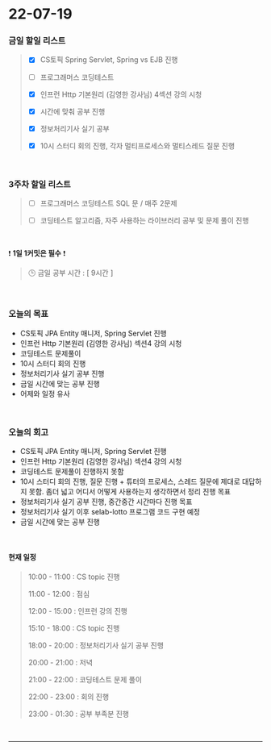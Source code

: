 # 22-07-19
 ### 금일 할일 리스트 

> - [x]  CS토픽 Spring Servlet, Spring vs EJB 진행  
>
> - [ ]  프로그래머스 코딩테스트
>
> - [x]  인프런 Http 기본원리 (김영한 강사님) 4섹션 강의 시청
>
> - [x]  시간에 맞춰 공부 진행
>
> - [x]  정보처리기사 실기 공부
>
> - [x]  10시 스터디 회의 진행, 각자 멀티프로세스와 멀티스레드 질문 진행

<br/>

### 3주차 할일 리스트  

> - [ ]  프로그래머스 코딩테스트 SQL 문 / 매주 2문제  
>
> - [ ]  코딩테스트 알고리즘, 자주 사용하는 라이브러리 공부 및 문제 풀이 진행

<br/>

❗ **1일 1커밋은 필수** ❗
> 🕒 금일 공부 시간 :  [ 9시간 ]    
  
<br/>

### 오늘의 목표
- CS토픽 JPA Entity 매니저, Spring Servlet 진행 
- 인프런 Http 기본원리 (김영한 강사님) 섹션4 강의 시청
- 코딩테스트 문제풀이
- 10시 스터디 회의 진행
- 정보처리기사 실기 공부 진행
- 금일 시간에 맞는 공부 진행
- 어제와 일정 유사


<br>

### 오늘의 회고
- CS토픽 JPA Entity 매니저, Spring Servlet 진행 
- 인프런 Http 기본원리 (김영한 강사님) 섹션4 강의 시청
- 코딩테스트 문제풀이 진행하지 못함
- 10시 스터디 회의 진행, 질문 진행 + 튜터의 프로세스, 스레드 질문에 제대로 대답하지 못함. 좀더 넓고 어디서 어떻게 사용하는지 생각하면서 정리 진행 목표
- 정보처리기사 실기 공부 진행, 중간중간 시간마다 진행 목표
- 정보처리기사 실기 이후 selab-lotto 프로그램 코드 구현 예정
- 금일 시간에 맞는 공부 진행

<br>

#### 현재 일정  

> 10:00 - 11:00 : CS topic 진행
>
> 11:00 - 12:00 : 점심
>
> 12:00 - 15:00 : 인프런 강의 진행
>
> 15:10 - 18:00 : CS topic 진행
>
> 18:00 - 20:00 : 정보처리기사 실기 공부 진행
>
> 20:00 - 21:00 : 저녁
>
> 21:00 - 22:00 : 코딩테스트 문제 풀이
>
> 22:00 - 23:00 : 회의 진행
>
> 23:00 - 01:30 : 공부 부족분 진행

<br/>

------------  